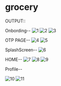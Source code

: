 # grocery

OUTPUT::

Onbording--
![1](https://user-images.githubusercontent.com/96940619/159011948-218c807f-7a04-45e4-a6f5-565acb83c768.jpg)
![2](https://user-images.githubusercontent.com/96940619/159011959-e1619e9e-4b42-44c3-aba5-b132c4d7a3d5.jpg)
![3](https://user-images.githubusercontent.com/96940619/159011964-59a16851-39c9-46e3-93c0-99c9bfb509cd.jpg)

OTP PAGE--
![4](https://user-images.githubusercontent.com/96940619/159011981-48db21d6-a87b-4540-a799-582e96e52558.jpg)
![5](https://user-images.githubusercontent.com/96940619/159011992-094f3e84-d935-4283-9c8a-abf0621645d9.jpg)

SplashScreen--
![6](https://user-images.githubusercontent.com/96940619/159012002-b1c7aa23-2f88-45bb-bf91-62569e6e8bc9.jpg)

HOME--
![7](https://user-images.githubusercontent.com/96940619/159012019-5bb7bc74-ff9f-4f45-ab75-f7163182569c.jpg)
![8](https://user-images.githubusercontent.com/96940619/159012025-864f668f-a201-4e05-9819-486e311a5044.jpg)
![9](https://user-images.githubusercontent.com/96940619/159012040-f0454af7-d1ad-44f8-844a-cf2541e4d7ec.jpg)

Profile--

![10](https://user-images.githubusercontent.com/96940619/159012053-8f7ad33b-f2ff-4fdc-aee8-36ca30d157ac.jpg)
![11](https://user-images.githubusercontent.com/96940619/159012061-34fb714e-c22a-4c63-aaaf-86f080446a2c.jpg)
